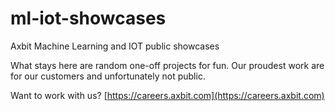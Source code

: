 # ml-iot-showcases
Axbit Machine Learning and IOT public showcases

What stays here are random one-off projects for fun. Our proudest work are for our customers and unfortunately not public.

Want to work with us? [https://careers.axbit.com](https://careers.axbit.com)
